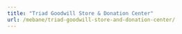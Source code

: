 ```yaml
---
title: "Triad Goodwill Store & Donation Center"
url: /mebane/triad-goodwill-store-and-donation-center/
---
```

